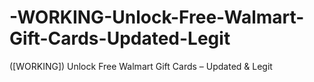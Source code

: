 # -WORKING-Unlock-Free-Walmart-Gift-Cards-Updated-Legit
([WORKING]) Unlock Free Walmart Gift Cards – Updated &amp; Legit
